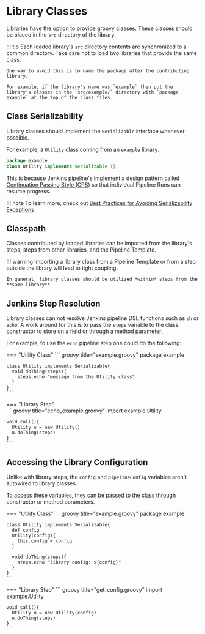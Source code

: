 # Library Classes

Libraries have the option to provide groovy classes. These classes should be placed in the `src` directory of the library.

!!! tip
    Each loaded library's `src` directory contents are synchronized to a common directory. Take care not to load two libraries that provide the same class.

    One way to avoid this is to name the package after the contributing library. 

    For example, if the library's name was `example` then put the library's classes in the `src/example/` directory with `package example` at the top of the class files. 

## Class Serializability

Library classes should implement the `Serializable` interface whenever possible.

For example, a `Utility` class coming from an `example` library:

<!-- markdownlint-disable code-block-style-->
``` groovy title="example.groovy"
package example
class Utility implements Serializable {}
```

This is because Jenkins pipeline's implement a design pattern called [Continuation Passing Style (CPS)](https://github.com/jenkinsci/workflow-cps-plugin#technical-design) so that individual Pipeline Runs can resume progress.

!!! note
    To learn more, check out [Best Practices for Avoiding Serializability Exceptions](https://www.jenkins.io/doc/book/pipeline/pipeline-best-practices/#avoiding-notserializableexception)

## Classpath

Classes contributed by loaded libraries can be imported from the library's steps, steps from other libraries, and the Pipeline Template.

!!! warning
    Importing a library class from a Pipeline Template or from a step outside the library will lead to tight coupling.

    In general, library classes should be utilized *within* steps from the **same library**

## Jenkins Step Resolution

Library classes can not resolve Jenkins pipeline DSL functions such as `sh` or `echo`. A work around for this is to pass the `steps` variable to the class constructor to store on a field or through a method parameter.

For example, to use the `echo` pipeline step one could do the following:

=== "Utility Class"
    ``` groovy title="example.groovy"
    package example

    class Utility implements Serializable{
      void doThing(steps){
        steps.echo "message from the Utility class"
      }
    }
    ```
  
=== "Library Step"  
    ``` groovy title="echo_example.groovy"
    import example.Utility

    void call(){
      Utility u = new Utility()
      u.doThing(steps)
    }
    ```

## Accessing the Library Configuration

Unlike with library steps, the `config` and `pipelineConfig` variables aren't autowired to library classes.

To access these variables, they can be passed to the class through constructor or method parameters.

=== "Utility Class"
    ``` groovy title="example.groovy"
    package example

    class Utility implements Serializable{
      def config
      Utility(config){
        this.config = config
      }

      void doThing(steps){
        steps.echo "library config: ${config}"
      }
    }
    ```
=== "Library Step"
    ``` groovy title="get_config.groovy"
    import example.Utility

    void call(){
      Utility u = new Utility(config)
      u.doThing(steps)
    }
    ```
